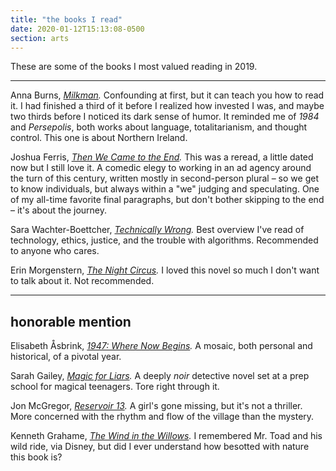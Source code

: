 ```yaml
---
title: "the books I read"
date: 2020-01-12T15:13:08-0500
section: arts
---
```


These are some of the books I most valued reading in 2019.

---

Anna Burns, <cite>[Milkman][].</cite> Confounding at first, but it can
teach you how to read it. I had finished a third of it
before I realized how invested I was, and maybe two thirds before I
noticed its dark sense of humor. It reminded me of <cite>1984</cite>
and <cite>Persepolis</cite>, both works about language, totalitarianism,
and thought control. This one is about Northern Ireland.    

Joshua Ferris, <cite>[Then We Came to the End][].</cite> This was a reread,
a little dated now
but I still love it. A comedic elegy to working in an ad agency around the turn
of this century, written mostly in second-person plural – so we get to know
individuals, but always within a "we" judging and speculating. One of my
all-time favorite final paragraphs, but don't bother skipping to the end –
it's about the journey. 

Sara Wachter-Boettcher, <cite>[Technically Wrong][].</cite> Best overview I've
read of technology, ethics, justice, and the trouble with algorithms.
Recommended to anyone who cares.

Erin Morgenstern, <cite>[The Night Circus][].</cite> I loved this novel so much
I don't want to talk about it. Not recommended.

---

## honorable mention

Elisabeth Åsbrink, <cite>[1947: Where Now Begins][1947].</cite> A mosaic, both
personal and historical, of a pivotal year.

Sarah Gailey, <cite>[Magic for Liars][].</cite> A deeply <i>noir</i> detective
novel set at a prep school for magical teenagers. Tore right through it.

Jon McGregor, <cite>[Reservoir 13][].</cite> A girl's gone missing, but it's
not a thriller. More concerned with the
rhythm and flow of the village than the mystery.

Kenneth Grahame, <cite>[The Wind in the Willows][].</cite> I remembered Mr. Toad
and his wild ride, via Disney, but did I ever understand how besotted with
nature this book is? 

[Milkman]: https://www.goodreads.com/book/show/36047860-milkman?from_search=true&qid=Y9X8l89FsW&rank=1
[1947]: https://www.goodreads.com/book/show/34355164-1947?from_search=true&qid=hxJK8KtJDV&rank=1
[Reservoir 13]: https://www.goodreads.com/book/show/34146665-reservoir-13
[Then We Came to the End]: https://www.goodreads.com/book/show/97782.Then_We_Came_to_the_End
[Magic for Liars]: https://www.goodreads.com/book/show/34594037-magic-for-liars
[Technically Wrong]: https://www.goodreads.com/book/show/38212110-technically-wrong
[The Night Circus]: https://www.goodreads.com/book/show/9361589-the-night-circus
[The Wind in the Willows]: https://www.goodreads.com/book/show/5659.The_Wind_in_the_Willows?from_search=true&qid=AhnSAsrhIA&rank=1